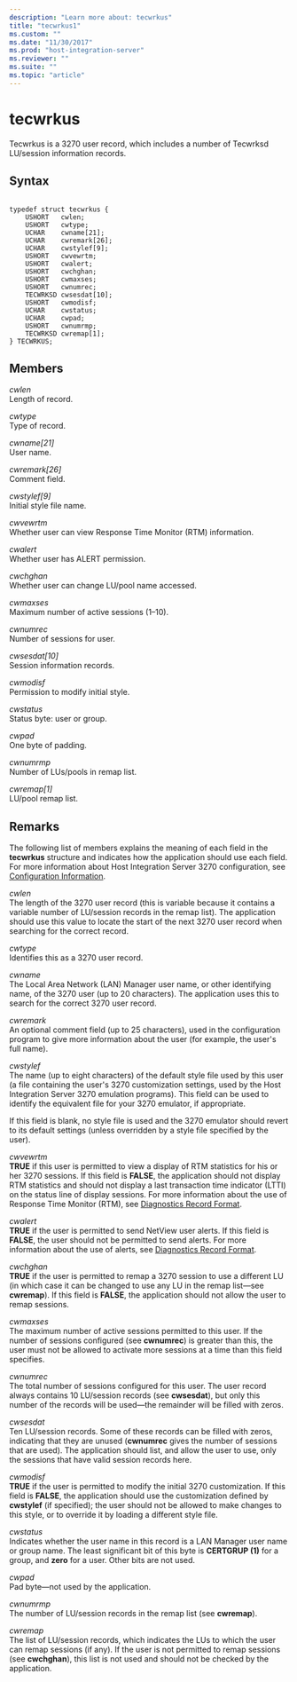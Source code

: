 ```yaml
---
description: "Learn more about: tecwrkus"
title: "tecwrkus1"
ms.custom: ""
ms.date: "11/30/2017"
ms.prod: "host-integration-server"
ms.reviewer: ""
ms.suite: ""
ms.topic: "article"
---
```

# tecwrkus

Tecwrkus is a 3270 user record, which includes a number of Tecwrksd LU/session information records.  
  
## Syntax  
  
```  
  
typedef struct tecwrkus {  
    USHORT   cwlen;  
    USHORT   cwtype;  
    UCHAR    cwname[21];  
    UCHAR    cwremark[26];  
    UCHAR    cwstylef[9];  
    USHORT   cwvewrtm;  
    USHORT   cwalert;  
    USHORT   cwchghan;  
    USHORT   cwmaxses;  
    USHORT   cwnumrec;  
    TECWRKSD cwsesdat[10];  
    USHORT   cwmodisf;  
    UCHAR    cwstatus;  
    UCHAR    cwpad;  
    USHORT   cwnumrmp;  
    TECWRKSD cwremap[1];  
} TECWRKUS;  
```  
  
## Members
  
*cwlen*  
Length of record.  
  
*cwtype*  
Type of record.  
  
*cwname[21]*  
User name.  
  
*cwremark[26]*  
Comment field.  
  
*cwstylef[9]*  
Initial style file name.  
  
*cwvewrtm*  
Whether user can view Response Time Monitor (RTM) information.  
  
*cwalert*  
Whether user has ALERT permission.  
  
*cwchghan*  
Whether user can change LU/pool name accessed.  
  
*cwmaxses*  
Maximum number of active sessions (1–10).  
  
*cwnumrec*  
Number of sessions for user.  
  
*cwsesdat[10]*  
Session information records.  
  
*cwmodisf*  
Permission to modify initial style.  
  
*cwstatus*  
Status byte: user or group.  
  
*cwpad*  
One byte of padding.  
  
*cwnumrmp*  
Number of LUs/pools in remap list.  
  
*cwremap[1]*  
LU/pool remap list.  
  
## Remarks

The following list of members explains the meaning of each field in the **tecwrkus** structure and indicates how the application should use each field. For more information about Host Integration Server 3270 configuration, see [Configuration Information](../core/configuration-information1.md).

*cwlen*  
The length of the 3270 user record (this is variable because it contains a variable number of LU/session records in the remap list). The application should use this value to locate the start of the next 3270 user record when searching for the correct record.  
  
*cwtype*  
Identifies this as a 3270 user record.  
  
*cwname*  
The Local Area Network (LAN) Manager user name, or other identifying name, of the 3270 user (up to 20 characters). The application uses this to search for the correct 3270 user record.  
  
*cwremark*  
An optional comment field (up to 25 characters), used in the configuration program to give more information about the user (for example, the user's full name).  
  
*cwstylef*  
The name (up to eight characters) of the default style file used by this user (a file containing the user's 3270 customization settings, used by the Host Integration Server 3270 emulation programs). This field can be used to identify the equivalent file for your 3270 emulator, if appropriate.  
  
If this field is blank, no style file is used and the 3270 emulator should revert to its default settings (unless overridden by a style file specified by the user).  
  
*cwvewrtm*  
**TRUE** if this user is permitted to view a display of RTM statistics for his or her 3270 sessions. If this field is **FALSE**, the application should not display RTM statistics and should not display a last transaction time indicator (LTTI) on the status line of display sessions. For more information about the use of Response Time Monitor (RTM), see [Diagnostics Record Format](../core/diagnostics-record-format1.md).  
  
*cwalert*  
**TRUE** if the user is permitted to send NetView user alerts. If this field is **FALSE**, the user should not be permitted to send alerts. For more information about the use of alerts, see [Diagnostics Record Format](../core/diagnostics-record-format1.md).  
  
*cwchghan*  
**TRUE** if the user is permitted to remap a 3270 session to use a different LU (in which case it can be changed to use any LU in the remap list—see **cwremap**). If this field is **FALSE**, the application should not allow the user to remap sessions.  
  
*cwmaxses*  
The maximum number of active sessions permitted to this user. If the number of sessions configured (see **cwnumrec**) is greater than this, the user must not be allowed to activate more sessions at a time than this field specifies.  
  
*cwnumrec*  
The total number of sessions configured for this user. The user record always contains 10 LU/session records (see **cwsesdat**), but only this number of the records will be used—the remainder will be filled with zeros.  
  
*cwsesdat*  
Ten LU/session records. Some of these records can be filled with zeros, indicating that they are unused (**cwnumrec** gives the number of sessions that are used). The application should list, and allow the user to use, only the sessions that have valid session records here.  
  
*cwmodisf*  
**TRUE** if the user is permitted to modify the initial 3270 customization. If this field is **FALSE**, the application should use the customization defined by **cwstylef** (if specified); the user should not be allowed to make changes to this style, or to override it by loading a different style file.  
  
*cwstatus*  
Indicates whether the user name in this record is a LAN Manager user name or group name. The least significant bit of this byte is **CERTGRUP (1)** for a group, and **zero** for a user. Other bits are not used.  
  
*cwpad*  
Pad byte—not used by the application.  
  
*cwnumrmp*  
The number of LU/session records in the remap list (see **cwremap**).  
  
*cwremap*  
The list of LU/session records, which indicates the LUs to which the user can remap sessions (if any). If the user is not permitted to remap sessions (see **cwchghan**), this list is not used and should not be checked by the application.